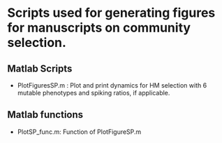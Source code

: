 # Scripts used for generating figures for manuscripts on community selection.
## Matlab Scripts
- PlotFiguresSP.m : Plot and print dynamics for HM selection with 6 mutable phenotypes and spiking ratios, if applicable.
## Matlab functions
- PlotSP_func.m: Function of PlotFigureSP.m
